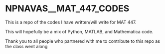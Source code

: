 # NPNAVAS__MAT_447_CODES
This is a repo of the codes I have written/will write for MAT 447.

This will hopefully be a mix of Python, MATLAB, and Mathematica code. 


Thank you to all people who partnered with me to contribute to this repo as the class went along
